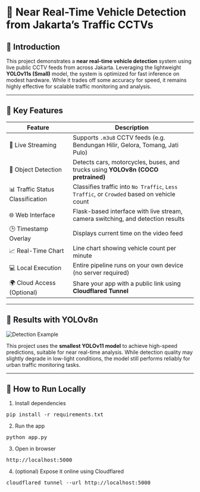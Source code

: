 # 🚗 Near Real-Time Vehicle Detection from Jakarta’s Traffic CCTVs

## 📖 Introduction
This project demonstrates a **near real-time vehicle detection** system using live public CCTV feeds from across Jakarta. Leveraging the lightweight **YOLOv11s (Small)** model, the system is optimized for fast inference on modest hardware. While it trades off some accuracy for speed, it remains highly effective for scalable traffic monitoring and analysis.

---

## 🔧 Key Features

| Feature                               | Description                                                                 |
|---------------------------------------|-----------------------------------------------------------------------------|
| 🔴 Live Streaming                     | Supports `.m3u8` CCTV feeds (e.g. Bendungan Hilir, Gelora, Tomang, Jati Pulo) |
| 🎯 Object Detection                   | Detects cars, motorcycles, buses, and trucks using **YOLOv8n (COCO pretrained)** |
| 📊 Traffic Status Classification     | Classifies traffic into `No Traffic`, `Less Traffic`, or `Crowded` based on vehicle count |
| 🌐 Web Interface                      | Flask-based interface with live stream, camera switching, and detection results |
| 🕒 Timestamp Overlay                  | Displays current time on the video feed                                    |
| 📈 Real-Time Chart                    | Line chart showing vehicle count per minute                                |
| 💻 Local Execution                    | Entire pipeline runs on your own device (no server required)               |
| 🌍 Cloud Access (Optional)           | Share your app with a public link using **Cloudflared Tunnel**             |

---

## 🧠 Results with YOLOv8n

<img src="Content/GifExamples.gif" alt="Detection Example"/>

This project uses the **smallest YOLOv11 model** to achieve high-speed predictions, suitable for near real-time analysis. While detection quality may slightly degrade in low-light conditions, the model still performs reliably for urban traffic monitoring tasks.

---

## 🧪 How to Run Locally
1. Install dependencies
<pre>pip install -r requirements.txt</pre>
2. Run the app
<pre>python app.py</pre>
3. Open in browser
<pre>http://localhost:5000</pre>
4. (optional) Expose it online using Cloudflared
<pre>cloudflared tunnel --url http://localhost:5000</pre>

